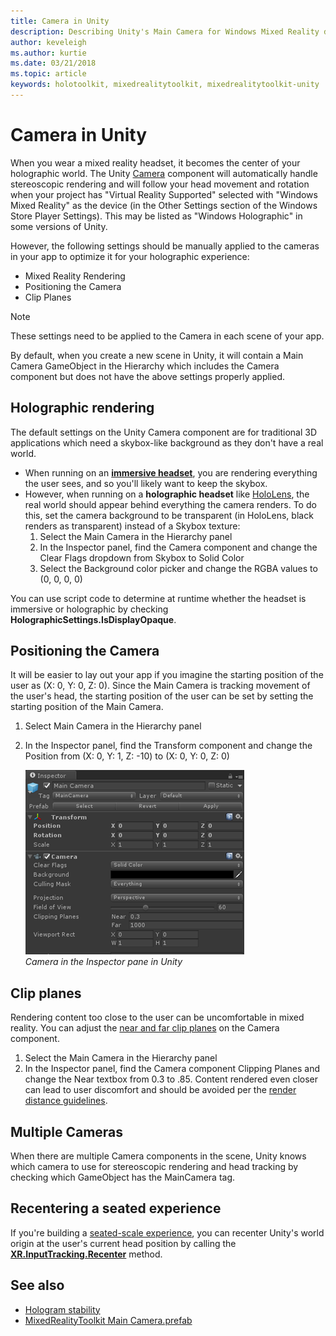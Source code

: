 ```yaml
---
title: Camera in Unity
description: Describing Unity's Main Camera for Windows Mixed Reality development.
author: keveleigh
ms.author: kurtie
ms.date: 03/21/2018
ms.topic: article
keywords: holotoolkit, mixedrealitytoolkit, mixedrealitytoolkit-unity
---
```




# Camera in Unity

When you wear a mixed reality headset, it becomes the center of your holographic world. The Unity [Camera](http://docs.unity3d.com/Manual/class-Camera.html) component will automatically handle stereoscopic rendering and will follow your head movement and rotation when your project has "Virtual Reality Supported" selected with "Windows Mixed Reality" as the device (in the Other Settings section of the Windows Store Player Settings). This may be listed as "Windows Holographic" in some versions of Unity.

However, the following settings should be manually applied to the cameras in your app to optimize it for your holographic experience:
* Mixed Reality Rendering
* Positioning the Camera
* Clip Planes

>[!NOTE]
>These settings need to be applied to the Camera in each scene of your app.

By default, when you create a new scene in Unity, it will contain a Main Camera GameObject in the Hierarchy which includes the Camera component but does not have the above settings properly applied.

## Holographic rendering

The default settings on the Unity Camera component are for traditional 3D applications which need a skybox-like background as they don't have a real world.
* When running on an **[immersive headset](immersive-headset-hardware-details.md)**, you are rendering everything the user sees, and so you'll likely want to keep the skybox.
* However, when running on a **holographic headset** like [HoloLens](hololens-hardware-details.md), the real world should appear behind everything the camera renders. To do this, set the camera background to be transparent (in HoloLens, black renders as transparent) instead of a Skybox texture:
    1. Select the Main Camera in the Hierarchy panel
    2. In the Inspector panel, find the Camera component and change the Clear Flags dropdown from Skybox to Solid Color
    3. Select the Background color picker and change the RGBA values to (0, 0, 0, 0)

You can use script code to determine at runtime whether the headset is immersive or holographic by checking **HolographicSettings.IsDisplayOpaque**.

## Positioning the Camera

It will be easier to lay out your app if you imagine the starting position of the user as (X: 0, Y: 0, Z: 0). Since the Main Camera is tracking movement of the user's head, the starting position of the user can be set by setting the starting position of the Main Camera.
1. Select Main Camera in the Hierarchy panel
2. In the Inspector panel, find the Transform component and change the Position from (X: 0, Y: 1, Z: -10) to (X: 0, Y: 0, Z: 0)

   ![Camera in the Inspector pane in Unity](images/maincamera-350px.png)<br>
   *Camera in the Inspector pane in Unity*

## Clip planes

Rendering content too close to the user can be uncomfortable in mixed reality. You can adjust the [near and far clip planes](hologram-stability.md#hologram-render-distances) on the Camera component.
1. Select the Main Camera in the Hierarchy panel
2. In the Inspector panel, find the Camera component Clipping Planes and change the Near textbox from 0.3 to .85. Content rendered even closer can lead to user discomfort and should be avoided per the [render distance guidelines](hologram-stability.md#hologram-render-distances).

## Multiple Cameras

When there are multiple Camera components in the scene, Unity knows which camera to use for stereoscopic rendering and head tracking by checking which GameObject has the MainCamera tag.

## Recentering a seated experience

If you're building a [seated-scale experience](coordinate-systems.md), you can recenter Unity's world origin at the user's current head position by calling the **[XR.InputTracking.Recenter](https://docs.unity3d.com/ScriptReference/XR.InputTracking.Recenter.html)** method.

## See also
* [Hologram stability](hologram-stability.md)
* [MixedRealityToolkit Main Camera.prefab](https://github.com/Microsoft/MixedRealityToolkit-Unity/tree/master/Assets/HoloToolkit/Input/Prefabs)
